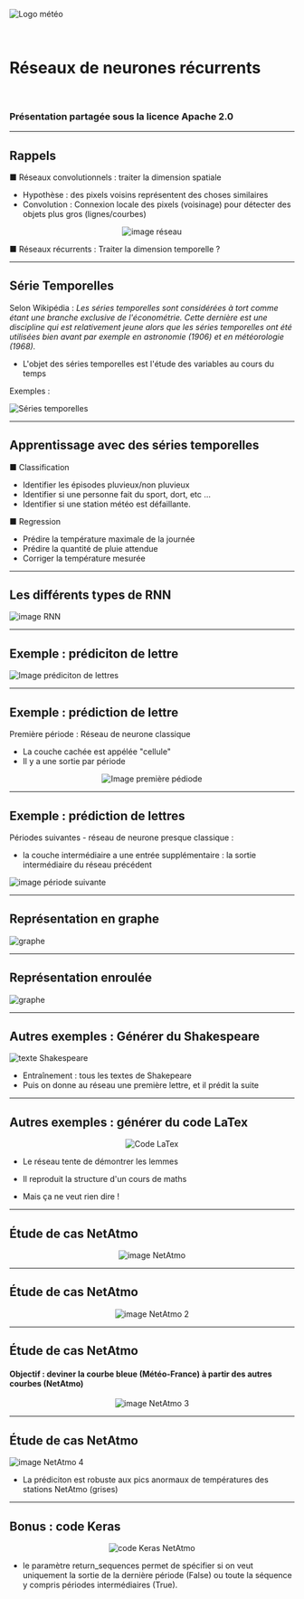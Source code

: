 <style>

.slide {
 background-color: White ;
 font: 25px arial, sans-serif; 
 position: relative;
 background-image: url('./Images/logo.png');
 background-repeat: no-repeat, repeat;
 background-position: bottom 10px left 10px;
 }

.slide a {
 color: black;
 }
 
.slide h1 {
 color: Black !important;
 } 
 
.slide h2 {
 color: SteelBlue ; 
 } 
 
 .slide h3 {
 color: LightSkyBlue ; 
 }
 
 .slide h4 { 
 color: Black; 
 }
 
 .slide h5 {
 color: Red
 }
 
</style>

<!-- *page_number: true -->

![Logo météo](./Images/logo2.PNG)

<br/>

# Réseaux de neurones récurrents 

<br/>

### Présentation partagée sous la licence Apache 2.0

---

<!-- *page_number: true -->

## Rappels 

■ Réseaux convolutionnels : traiter la dimension spatiale

* Hypothèse : des pixels voisins représentent des choses similaires
* Convolution : Connexion locale des pixels (voisinage) pour détecter des objets plus gros (lignes/courbes) 

<center>

![image réseau](./Images/09-réseaux_récurents/réseau.PNG)

</center>

■ Réseaux récurrents : Traiter la dimension temporelle ? 

---
  
<!-- *page_number: true -->

## Série Temporelles 

Selon Wikipédia :
*Les séries temporelles sont considérées à tort comme étant une branche exclusive de l'économétrie. Cette dernière est une discipline qui est relativement jeune alors que les séries temporelles ont été utilisées bien avant par exemple en astronomie (1906) et en météorologie (1968).*

* L'objet des séries temporelles est l'étude des variables au cours du temps 

Exemples : 

![Séries temporelles](./Images/09-réseaux_récurents/séries_temporelles.PNG) 

---

<!-- *page_number: true -->

## Apprentissage avec des séries temporelles

■ Classification 

* Identifier les épisodes pluvieux/non pluvieux 
* Identifier si une personne fait du sport, dort, etc ... 
* Identifier si une station météo est défaillante.

■ Regression 

* Prédire la température maximale de la journée 
* Prédire la quantité de pluie attendue
* Corriger la température mesurée

---

<!-- *page_number: true -->

## Les différents types de RNN 

![image RNN](./Images/09-réseaux_récurents/RNN.PNG) 

---

<!-- *page_number: true -->

## Exemple : prédiciton de lettre 

![Image prédiciton de lettres](./Images/09-réseaux_récurents/prédiction_lettres.PNG)

---
  
<!-- *page_number: true -->

## Exemple : prédiction de lettre 

Première période : Réseau de neurone classique
  
* La couche cachée est appélée "cellule"
* Il y a une sortie par période 

<center>

![Image première pédiode](./Images/09-réseaux_récurents/prédiction_lettres2.PNG)

</center>

---
  
<!-- *page_number: true -->

## Exemple : prédiction de lettres

Périodes suivantes - réseau de neurone presque classique :
* la couche intermédiaire a une entrée supplémentaire : la sortie intermédiaire du réseau précédent

![image période suivante](./Images/09-réseaux_récurents/prédiction_lettres3.PNG)

---

<!-- *page_number: true -->

## Représentation en graphe 

![graphe](./Images/09-réseaux_récurents/graphe.PNG) 

---
 
<!-- *page_number: true -->

## Représentation enroulée

![graphe](./Images/09-réseaux_récurents/graphe2.PNG) 

---

<!-- *page_number: true -->

## Autres exemples : Générer du Shakespeare 

![texte Shakespeare](./Images/09-réseaux_récurents/shakespeare.PNG) 

* Entraînement : tous les textes de Shakepeare
* Puis on donne au réseau une première lettre, et il prédit la suite 

---

<!-- *page_number: true -->

## Autres exemples : générer du code LaTex 

<center>

![Code LaTex](./Images/09-réseaux_récurents/Latex.PNG) 

</center>

* Le réseau tente de démontrer les lemmes 

* Il reproduit la structure d'un cours de maths

* Mais ça ne veut rien dire !


---

<!-- *page_number: true -->

## Étude de cas NetAtmo 

<center>

![image NetAtmo](./Images/09-réseaux_récurents/NetAtmo.PNG) 

</center>

---

<!-- *page_number: true -->

## Étude de cas NetAtmo 

<center>

![image NetAtmo 2 ](./Images/09-réseaux_récurents/NetAtmo2.PNG) 

</center>

---

<!-- *page_number: true -->

## Étude de cas NetAtmo 

#### Objectif : deviner la courbe bleue (Météo-France) à partir des autres courbes (NetAtmo) 

<center>

![image NetAtmo 3](./Images/09-réseaux_récurents/NetAtmo3.PNG) 

</center>

---
 
<!-- *page_number: true -->

## Étude de cas NetAtmo 

![image NetAtmo 4](./Images/09-réseaux_récurents/NetAtmo4.PNG) 

* La prédiciton est robuste aux pics anormaux de températures des stations NetAtmo (grises) 

--- 

<!-- *page_number: true -->

## Bonus : code Keras 

<center>

![code Keras NetAtmo](./Images/09-réseaux_récurents/Keras_NetAtmo.PNG) 

</center>

* le paramètre return_sequences permet de spécifier si on veut uniquement la sortie de la dernière période (False) ou toute la séquence y compris périodes intermédiaires (True).

